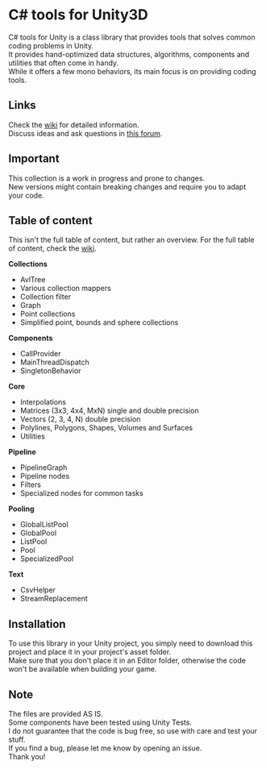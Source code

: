# C# tools for Unity3D

C# tools for Unity is a class library that provides tools that solves common coding problems in Unity.  
It provides hand-optimized data structures, algorithms, components and utilities that often come in handy.  
While it offers a few mono behaviors, its main focus is on providing coding tools.  

## Links  
Check the [wiki](https://github.com/chillersanim/CSharp-Tools-for-Unity3D/wiki) for detailed information.  
Discuss ideas and ask questions in [this forum](https://forum.unity.com/threads/open-source-c-library-for-unity-developers.731399/).

## Important  
This collection is a work in progress and prone to changes.  
New versions might contain breaking changes and require you to adapt your code.

## Table of content  
This isn't the full table of content, but rather an overview.
For the full table of content, check the [wiki](https://github.com/chillersanim/CSharp-Tools-for-Unity3D/wiki).

**Collections**  
 - AvlTree
 - Various collection mappers
 - Collection filter
 - Graph
 - Point collections
 - Simplified point, bounds and sphere collections

**Components**    
 - CallProvider
 - MainThreadDispatch
 - SingletonBehavior

**Core**     
 - Interpolations
 - Matrices (3x3, 4x4, MxN) single and double precision
 - Vectors (2, 3, 4, N) double precision
 - Polylines, Polygons, Shapes, Volumes and Surfaces
 - Utilities

**Pipeline**    
 - PipelineGraph
 - Pipeline nodes
 - Filters
 - Specialized nodes for common tasks

**Pooling**  
 - GlobalListPool
 - GlobalPool
 - ListPool
 - Pool
 - SpecializedPool

**Text**  
 - CsvHelper
 - StreamReplacement
 
## Installation  
To use this library in your Unity project, you simply need to download this project and place it in your project's asset folder.  
Make sure that you don't place it in an Editor folder, otherwise the code won't be available when building your game.
 
## Note  
The files are provided AS IS.  
Some components have been tested using Unity Tests.  
I do not guarantee that the code is bug free, so use with care and test your stuff.  
If you find a bug, please let me know by opening an issue.  
Thank you!
